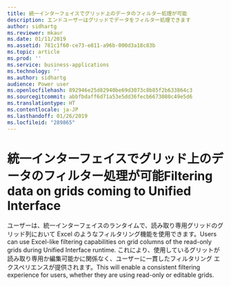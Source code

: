 ```yaml
---
title: 統一インターフェイスでグリッド上のデータのフィルター処理が可能
description: エンドユーザーはグリッドでデータをフィルター処理できます
author: sidhartg
ms.reviewer: mkaur
ms.date: 01/11/2019
ms.assetid: 781c1f60-ce73-e811-a96b-000d3a18c83b
ms.topic: article
ms.prod: ''
ms.service: business-applications
ms.technology: ''
ms.author: sidhartg
audience: Power user
ms.openlocfilehash: 892946e25d82940be69d3073c8b85f2b633864c3
ms.sourcegitcommit: abbfbdaff6d71a53e5dd36fecb6673080c49e5d6
ms.translationtype: HT
ms.contentlocale: ja-JP
ms.lasthandoff: 01/26/2019
ms.locfileid: "289865"
---
```

# <a name="filtering-data-on-grids-coming-to-unified-interface"></a><span data-ttu-id="eadda-103">統一インターフェイスでグリッド上のデータのフィルター処理が可能</span><span class="sxs-lookup"><span data-stu-id="eadda-103">Filtering data on grids coming to Unified Interface</span></span>




<span data-ttu-id="eadda-104">ユーザーは、統一インターフェイスのランタイムで、読み取り専用グリッドのグリッド列において Excel のようなフィルタリング機能を使用できます。</span><span class="sxs-lookup"><span data-stu-id="eadda-104">Users can use Excel-like filtering capabilities on grid columns of the read-only grids during Unified Interface runtime.</span></span> <span data-ttu-id="eadda-105">これにより、使用しているグリットが読み取り専用か編集可能かに関係なく、ユーザーに一貫したフィルタリング エクスペリエンスが提供されます。</span><span class="sxs-lookup"><span data-stu-id="eadda-105">This will enable a consistent filtering experience for users, whether they are using read-only or editable grids.</span></span>